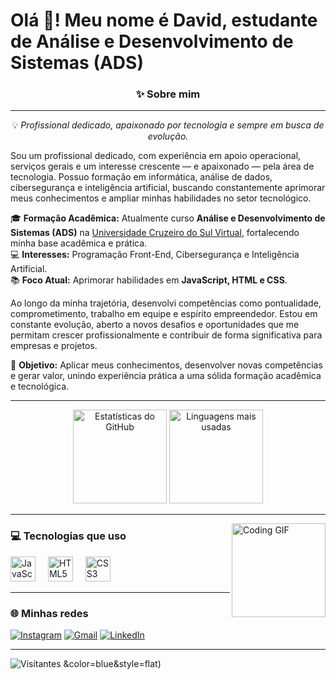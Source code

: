 <h1 align="left">Olá 👋! Meu nome é David, estudante de Análise e Desenvolvimento de Sistemas (ADS)</h1>



<h3 align="center">✨ Sobre mim</h3>

---

<p align="center">
💡 <em>Profissional dedicado, apaixonado por tecnologia e sempre em busca de evolução.</em>
</p>

<p>
Sou um profissional dedicado, com experiência em apoio operacional, serviços gerais e um interesse crescente — e apaixonado — pela área de tecnologia. Possuo formação em informática, análise de dados, cibersegurança e inteligência artificial, buscando constantemente aprimorar meus conhecimentos e ampliar minhas habilidades no setor tecnológico.
</p>

<p>
🎓 <strong>Formação Acadêmica:</strong> Atualmente curso <strong>Análise e Desenvolvimento de Sistemas (ADS)</strong> na <a href="https://www.cruzeirodosul.edu.br/" target="_blank">Universidade Cruzeiro do Sul Virtual</a>, fortalecendo minha base acadêmica e prática.<br>
💻 <strong>Interesses:</strong> Programação Front-End, Cibersegurança e Inteligência Artificial.<br>
📚 <strong>Foco Atual:</strong> Aprimorar habilidades em <strong>JavaScript, HTML e CSS</strong>.
</p>

<p>
Ao longo da minha trajetória, desenvolvi competências como pontualidade, comprometimento, trabalho em equipe e espírito empreendedor. Estou em constante evolução, aberto a novos desafios e oportunidades que me permitam crescer profissionalmente e contribuir de forma significativa para empresas e projetos.
</p>

<p>
🚀 <strong>Objetivo:</strong> Aplicar meus conhecimentos, desenvolver novas competências e gerar valor, unindo experiência prática a uma sólida formação acadêmica e tecnológica.
</p>

---

<div align="center">
  <img src="https://github-readme-stats.vercel.app/api?username=DavidMartins&show_icons=true&theme=dracula&include_all_commits=true&count_private=true" height="150" alt="Estatísticas do GitHub" />
  <img src="https://github-readme-stats.vercel.app/api/top-langs?username=DavidMartins&layout=compact&theme=dracula" height="150" alt="Linguagens mais usadas" />
</div>

---

<img align="right" height="150" src="https://media.giphy.com/media/qgQUggAC3Pfv687qPC/giphy.gif" alt="Coding GIF" />

### 💻 Tecnologias que uso
<div align="left">
  <img src="https://cdn.jsdelivr.net/gh/devicons/devicon/icons/javascript/javascript-original.svg" height="40" alt="JavaScript" />
  <img width="12" />
  <img src="https://cdn.jsdelivr.net/gh/devicons/devicon/icons/html5/html5-original.svg" height="40" alt="HTML5" />
  <img width="12" />
  <img src="https://cdn.jsdelivr.net/gh/devicons/devicon/icons/css3/css3-original.svg" height="40" alt="CSS3" />
  <img width="12" />
</div>

---

### 🌐 Minhas redes
[![Instagram](https://img.shields.io/static/v1?message=Instagram&logo=instagram&color=E4405F&style=for-the-badge)](https://www.instagram.com/davidmartins017/)
[![Gmail](https://img.shields.io/static/v1?message=Gmail&logo=gmail&color=D14836&style=for-the-badge)](mailto:davidbottamartinsjalles@gmail.com)
[![LinkedIn](https://img.shields.io/static/v1?message=LinkedIn&logo=linkedin&color=0077B5&style=for-the-badge)](https://www.linkedin.com/in/david-botta-martins-jalles-1763a5266/)

---

![Visitantes](https://komarev.com/ghpvc/?username=DavidMartins&color=blue&style=flat)
&color=blue&style=flat)
